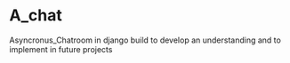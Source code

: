 # A_chat
Asyncronus_Chatroom in django build to develop an understanding and to implement in future projects
